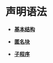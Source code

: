 # 声明语法<a name="ZH-CN_TOPIC_0289899856"></a>

-   **[基本结构](基本结构.md)**  

-   **[匿名块](匿名块.md)**  

-   **[子程序](子程序.md)**  


